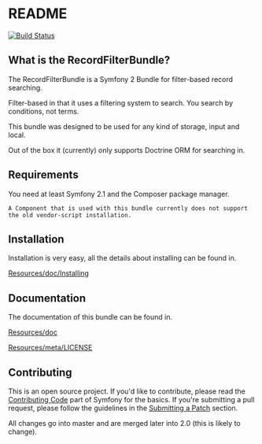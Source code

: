 README
======

[![Build Status](https://secure.travis-ci.org/rollerworks/RollerworksRecordFilterBundle.png?branch=master)](http://travis-ci.org/rollerworks/RollerworksRecordFilterBundle)

What is the RecordFilterBundle?
-------------------------------

The RecordFilterBundle is a Symfony 2 Bundle for filter-based record searching.

Filter-based in that it uses a filtering system to search. 
You search by conditions, not terms.

This bundle was designed to be used for any kind of storage, input and local.

Out of the box it (currently) only supports Doctrine ORM for searching in.

Requirements
------------

You need at least Symfony 2.1 and the Composer package manager.

    A Component that is used with this bundle currently does not support
    the old vendor-script installation.

Installation
------------

Installation is very easy, all the details about installing can be found in.

[Resources/doc/Installing](Resources/doc/installing.rst)

Documentation
-------------

The documentation of this bundle can be found in.

[Resources/doc](Resources/doc)

[Resources/meta/LICENSE](Resources/meta/LICENSE)

Contributing
------------

This is an open source project. If you'd like to contribute,
please read the [Contributing Code][1] part of Symfony for the basics. If you're submitting
a pull request, please follow the guidelines in the [Submitting a Patch][2] section.

All changes go into master and are merged later into 2.0 (this is likely to change).

[1]: http://symfony.com/doc/current/contributing/code/index.html
[2]: http://symfony.com/doc/current/contributing/code/patches.html#check-list
